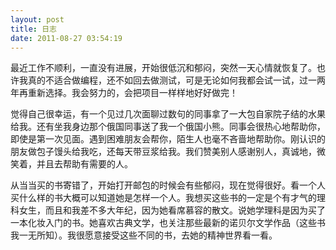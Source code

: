 ```yaml
---
layout: post
title: 日志
date: 2011-08-27 03:54:19
---
```




最近工作不顺利，一直没有进展，开始很低沉和郁闷，突然一天心情就恢复了。也许我真的不适合做编程，还不如回去做测试，可是无论如何我都会试一试，过一两年再重新选择。我会努力的，会把项目一样样地好好做完！


觉得自己很幸运，有一个见过几次面聊过数句的同事拿了一大包自家院子结的水果给我。还有坐我身边那个俄国同事送了我一个俄国小熊。同事会很热心地帮助你，即使是第一次见面。遇到困难朋友会帮你，陌生人也毫不吝啬地帮助你。刚认识的朋友做包子馒头给我吃，还每天带豆浆给我。我们赞美别人感谢别人，真诚地，微笑着，并且去帮助有需要的人。


从当当买的书寄错了，开始打开邮包的时候会有些郁闷，现在觉得很好。看一个人买什么样的书大概可以知道她是怎样一个人。我想买这些书的一定是个有才气的理科女生，而且和我差不多大年纪，因为她看席慕容的散文。说她学理科是因为买了一本化妆入门的书。她喜欢古典文学，也关注那些最新的诺贝尔文学作品（这些书我一无所知）。我很愿意接受这些不同的书，去她的精神世界看一看。


